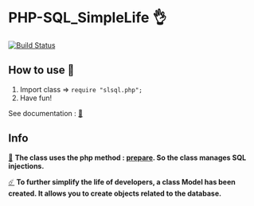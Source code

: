 # PHP-SQL_SimpleLife 👌
[![Build Status](https://travis-ci.com/CrBast/PHP-SQL_SimpleLife.svg?branch=ci-cd_integration)](https://travis-ci.com/CrBast/PHP-SQL_SimpleLife)
## How to use 🤷
1. Import class => `require "slsql.php";`
2. Have fun!

See documentation : [📔](https://github.com/CrBast/PHP-SQL_SimpleLife/wiki)

## Info

[📌](https://secure.php.net/manual/en/pdo.prepare.php)
**The class uses the php method : [prepare](https://secure.php.net/manual/en/pdo.prepare.php). So the class manages SQL injections.**

[☄️](https://github.com/CrBast/PHP-SQL_SimpleLife/wiki/Model)
**To further simplify the life of developers, a class Model has been created. It allows you to create objects related to the database.**
